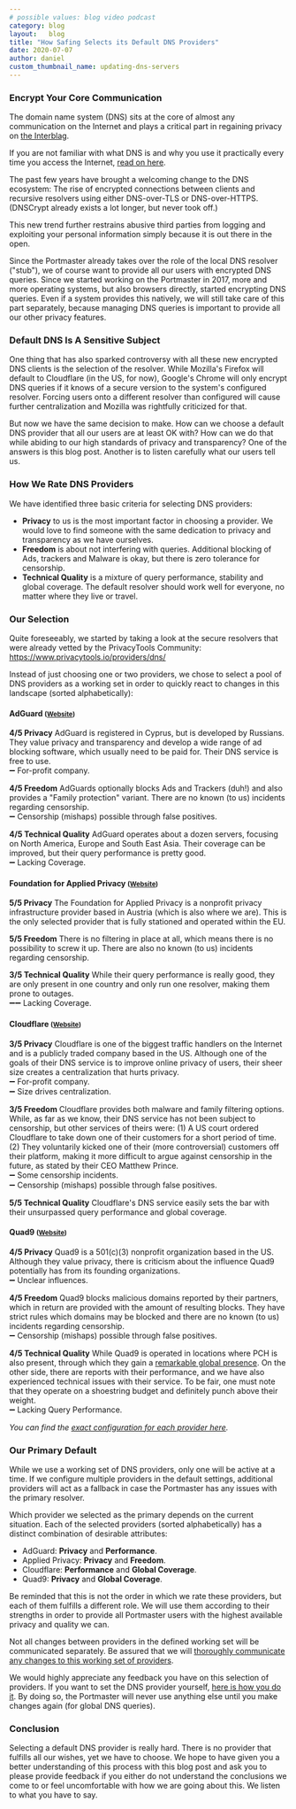 ```yaml
---
# possible values: blog video podcast
category: blog
layout:   blog
title: "How Safing Selects its Default DNS Providers"
date: 2020-07-07
author: daniel
custom_thumbnail_name: updating-dns-servers
---
```


### Encrypt Your Core Communication

The domain name system (DNS) sits at the core of almost any communication on the Internet and plays a critical part in regaining privacy on [the Interblag](https://xkcd.com/181/).

If you are not familiar with what DNS is and why you use it practically every time you access the Internet, [read on here](https://www.cloudflare.com/learning/dns/what-is-dns/).

The past few years have brought a welcoming change to the DNS ecosystem: The rise of encrypted connections between clients and recursive resolvers using either DNS-over-TLS or DNS-over-HTTPS. (DNSCrypt already exists a lot longer, but never took off.)

This new trend further restrains abusive third parties from logging and exploiting your personal information simply because it is out there in the open.

Since the Portmaster already takes over the role of the local DNS resolver ("stub"), we of course want to provide all our users with encrypted DNS queries. Since we started working on the Portmaster in 2017, more and more operating systems, but also browsers directly, started encrypting DNS queries. Even if a system provides this natively, we will still take care of this part separately, because managing DNS queries is important to provide all our other privacy features.

### Default DNS Is A Sensitive Subject

One thing that has also sparked controversy with all these new encrypted DNS clients is the selection of the resolver. While Mozilla's Firefox will default to Cloudflare (in the US, for now), Google's Chrome will only encrypt DNS queries if it knows of a secure version to the system's configured resolver. Forcing users onto a different resolver than configured will cause further centralization and Mozilla was rightfully criticized for that.

But now we have the same decision to make. How can we choose a default DNS provider that all our users are at least OK with? How can we do that while abiding to our high standards of privacy and transparency? One of the answers is this blog post. Another is to listen carefully what our users tell us.

### How We Rate DNS Providers

We have identified three basic criteria for selecting DNS providers:

- __Privacy__ to us is the most important factor in choosing a provider. We would love to find someone with the same dedication to privacy and transparency as we have ourselves.
- __Freedom__ is about not interfering with queries. Additional blocking of Ads, trackers and Malware is okay, but there is zero tolerance for censorship.
- __Technical Quality__ is a mixture of query performance, stability and global coverage. The default resolver should work well for everyone, no matter where they live or travel.

### Our Selection

Quite foreseeably, we started by taking a look at the secure resolvers that were already vetted by the PrivacyTools Community: <https://www.privacytools.io/providers/dns/>

Instead of just choosing one or two providers, we chose to select a pool of DNS providers as a working set in order to quickly react to changes in this landscape (sorted alphabetically):

<h4>AdGuard <small>(<a href="https://adguard.com/en/adguard-dns/overview.html">Website</a>)</small></h4>

__4/5 Privacy__
AdGuard is registered in Cyprus, but is developed by Russians. They value privacy and transparency and develop a wide range of ad blocking software, which usually need to be paid for. Their DNS service is free to use.  
➖ For-profit company.

__4/5 Freedom__
AdGuards optionally blocks Ads and Trackers (duh!) and also provides a "Family protection" variant. There are no known (to us) incidents regarding censorship.  
➖ Censorship (mishaps) possible through false positives.

__4/5 Technical Quality__
AdGuard operates about a dozen servers, focusing on North America, Europe and South East Asia. Their coverage can be improved, but their query performance is pretty good.  
➖ Lacking Coverage.

<h4>Foundation for Applied Privacy <small>(<a href="https://applied-privacy.net/">Website</a>)</small></h4>

__5/5 Privacy__
The Foundation for Applied Privacy is a nonprofit privacy infrastructure provider based in Austria (which is also where we are). This is the only selected provider that is fully stationed and operated within the EU.

__5/5 Freedom__
There is no filtering in place at all, which means there is no possibility to screw it up. There are also no known (to us) incidents regarding censorship.

__3/5 Technical Quality__
While their query performance is really good, they are only present in one country and only run one resolver, making them prone to outages.  
➖➖ Lacking Coverage.

<h4>Cloudflare <small>(<a href="https://cloudflare.com/">Website</a>)</small></h4>

__3/5 Privacy__
Cloudflare is one of the biggest traffic handlers on the Internet and is a publicly traded company based in the US. Although one of the goals of their DNS service is to improve online privacy of users, their sheer size creates a centralization that hurts privacy.  
➖ For-profit company.  
➖ Size drives centralization.

__3/5 Freedom__
Cloudflare provides both malware and family filtering options. While, as far as we know, their DNS service has not been subject to censorship, but other services of theirs were: (1) A US court ordered Cloudflare to take down one of their customers for a short period of time. (2) They voluntarily kicked one of their (more controversial) customers off their platform, making it more difficult to argue against censorship in the future, as stated by their CEO Matthew Prince.  
➖ Some censorship incidents.  
➖ Censorship (mishaps) possible through false positives.

__5/5 Technical Quality__
Cloudflare's DNS service easily sets the bar with their unsurpassed query performance and global coverage.

<h4>Quad9 <small>(<a href="https://quad9.net/">Website</a>)</small></h4>

__4/5 Privacy__
Quad9 is a 501(c)(3) nonprofit organization based in the US. Although they value privacy, there is criticism about the influence Quad9 potentially has from its founding organizations.  
➖ Unclear influences.

__4/5 Freedom__
Quad9 blocks malicious domains reported by their partners, which in return are provided with the amount of resulting blocks. They have strict rules which domains may be blocked and there are no known (to us) incidents regarding censorship.  
➖ Censorship (mishaps) possible through false positives.

__4/5 Technical Quality__
While Quad9 is operated in locations where PCH is also present, through which they gain a [remarkable global presence](https://quad9.net/locations/). On the other side, there are reports with their performance, and we have also experienced technical issues with their service. To be fair, one must note that they operate on a shoestring budget and definitely punch above their weight.  
➖ Lacking Query Performance.

_You can find the [exact configuration for each provider here](https://github.com/safing/portmaster/wiki/DNS-Server-Settings)._

### Our Primary Default

While we use a working set of DNS providers, only one will be active at a time. If we configure multiple providers in the default settings, additional providers will act as a fallback in case the Portmaster has any issues with the primary resolver.

Which provider we selected as the primary depends on the current situation. Each of the selected providers (sorted alphabetically) has a distinct combination of desirable attributes:

- AdGuard: __Privacy__ and __Performance__.
- Applied Privacy: __Privacy__ and __Freedom__.
- Cloudflare: __Performance__ and __Global Coverage__.
- Quad9: __Privacy__ and __Global Coverage__.

Be reminded that this is not the order in which we rate these providers, but each of them fulfills a different role. We will use them according to their strengths in order to provide all Portmaster users with the highest available privacy and quality we can.

Not all changes between providers in the defined working set will be communicated separately. Be assured that we will [thoroughly communicate any changes to this working set of providers]().

We would highly appreciate any feedback you have on this selection of providers. If you want to set the DNS provider yourself, [here is how you do it](https://github.com/safing/portmaster/wiki/DNS-Server-Settings).
By doing so, the Portmaster will never use anything else until you make changes again (for global DNS queries).

### Conclusion

Selecting a default DNS provider is really hard. There is no provider that fulfills all our wishes, yet we have to choose. We hope to have given you a better understanding of this process with this blog post and ask you to please provide feedback if you either do not understand the conclusions we come to or feel uncomfortable with how we are going about this. We listen to what you have to say.
